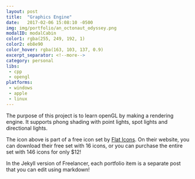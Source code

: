 ```yaml
---
layout: post
title:  "Graphics Engine"
date:   2017-02-06 15:08:10 -0500
img: img/portfolio/an_octonaut_odyssey.png
modalID: modalCabin
color1: rgba(255, 249, 192, 1) 
color2: eb8e90 
color_hover: rgba(163, 103, 137, 0.9)
excerpt_separator: <!--more-->
category: personal
libs:
 - cpp
 - opengl 
platforms:
 - windows
 - apple 
 - linux 
---
```

The purpose of this project is to learn openGL by making a rendering engine.
It supports phong shading with point lights, spot lights and directional lights.
<!--more-->
The icon above is part of a free icon set by [Flat Icons][flat-icons-link]. On their website, you can download their free set with 16 icons, or you can purchase the entire set with 146 icons for only $12!

In the Jekyll version of Freelancer, each portfolio item is a separate post that you can edit using markdown!

[flat-icons-link]: https://sellfy.com/p/8Q9P/jV3VZ/
